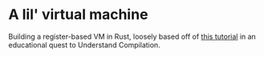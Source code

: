 # A lil' virtual machine

Building a register-based VM in Rust, loosely based off of [this
tutorial](https://blog.subnetzero.io/post/building-language-vm-part-01/) in an
educational quest to Understand Compilation.